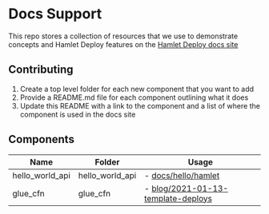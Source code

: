 # Docs Support

This repo stores a collection of resources that we use to demonstrate concepts and Hamlet Deploy features on the [Hamlet Deploy docs site](https://docs.hamlet.io)

## Contributing

1. Create a top level folder for each new component that you want to add
2. Provide a README.md file for each component outlining what it does
3. Update this README with a link to the component and a list of where the component is used in the docs site

## Components

| Name              | Folder            | Usage                                                                                        |
|-------------------|-------------------|----------------------------------------------------------------------------------------------|
| hello_world_api   | hello_world_api   | - [docs/hello/hamlet](https://docs.hamlet.io/docs/hello/hamlet)                              |
| glue_cfn          | glue_cfn          | - [blog/2021-01-13-template-deploys](https://docs.hamlet.io/blog/2021/01/13/template-deploys)|
